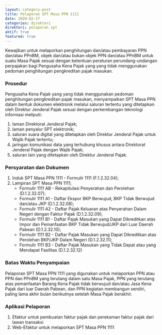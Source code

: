```yaml
---
layout: category-post
title: Pelaporan SPT Masa PPN 1111
date: 2020-02-27
categories: direktori
direktori: pelaporan spt
aktif: true
featured: true
---
```

Kewajiban untuk melaporkan penghitungan dan/atau pembayaran PPN dan/atau PPnBM, objek dan/atau bukan objek PPN dan/atau PPnBM untuk suatu Masa Pajak sesuai dengan ketentuan peraturan perundang-undangan perpajakan bagi Pengusaha Kena Pajak yang yang tidak menggunakan pedoman penghitungan pengkreditan pajak masukan.

### Prosedur
Pengusaha Kena Pajak yang yang tidak menggunakan pedoman penghitungan pengkreditan pajak masukan, menyampaikan SPT Masa PPN dalam bentuk dokumen elektronik melalui saluran tertentu yang ditetapkan oleh Direktur Jenderal Pajak sesuai dengan perkembangan teknologi informasi meliputi:
1. laman Direktorat Jenderal Pajak;
2. laman penyalur SPT elektronik;
3. saluran suara digital yang ditetapkan oleh Direktur Jenderal Pajak untuk Wajib Pajak tertentu;
4. jaringan komunikasi data yang terhubung khusus antara Direktorat Jenderal Pajak dengan Wajib Pajak;
5. saluran lain yang ditetapkan oleh Direktur Jenderal Pajak.

### Persyaratan dan Dokumen
1. Induk SPT Masa PPN 1111 - Formulir 1111 (F.1.2.32.04);
2. Lampiran SPT Masa PPN 1111;
    - Formulir 1111 AB - Rekapitulasi Penyerahan dan Perolehan (D.1.2.32.07);
    - Formulir 1111 A1 - Daftar Ekspor BKP Berwujud, BKP Tidak Berwujud dan/atau JKP (D.1.2.32.08);
    - Formulir 1111 A2 - Daftar Pajak Keluaran atas Penyerahan Dalam Negeri dengan Faktur Pajak (D.1.2.32.09);
    - Formulir 1111 B1 - Daftar Pajak Masukan yang Dapat Dikreditkan atas Impor dan Pemanfaatan BKP Tidak Berwujud/JKP dari Luar Daerah Pabean (D.1.2.32.10);
    - Formulir 1111 B2 - Daftar Pajak Masukan yang Dapat Dikreditkan atas Perolehan BKP/JKP Dalam Negeri (D.1.2.32.11); 
    - Formulir 1111 B3 - Daftar Pajak Masukan yang Tidak Dapat atau yang Mendapat Fasilitas (D.1.2.32.12)

### Batas Waktu Penyampaian
Pelaporan SPT Masa PPN 1111 yang digunakan untuk melaporkan PPN atau PPN dan PPnBM yang terutang dalam satu Masa Pajak, PPN yang terutang atas pemanfaatan Barang Kena Pajak tidak berwujud dan/atau Jasa Kena Pajak dari luar Daerah Pabean, dan PPN kegiatan membangun sendiri, paling lama akhir bulan berikutnya setelah Masa Pajak berakhir.

### Aplikasi Pelaporan
1. Efaktur untuk pembuatan faktur pajak dan perekaman faktur pajak dari lawan transaksi
2. Web-Efaktur untuk melaporkan SPT Masa PPN 1111